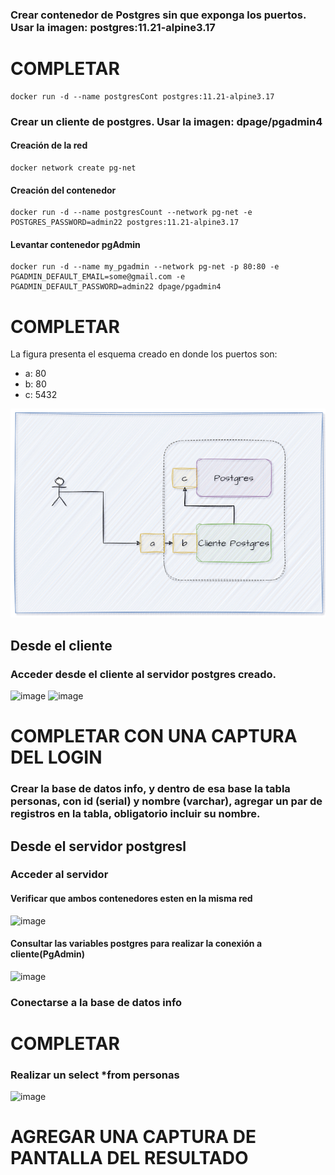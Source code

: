 ### Crear contenedor de Postgres sin que exponga los puertos. Usar la imagen: postgres:11.21-alpine3.17
# COMPLETAR
```
docker run -d --name postgresCont postgres:11.21-alpine3.17
```
### Crear un cliente de postgres. Usar la imagen: dpage/pgadmin4
#### Creación de la red
```
docker network create pg-net
```
#### Creación del contenedor
```
docker run -d --name postgresCount --network pg-net -e POSTGRES_PASSWORD=admin22 postgres:11.21-alpine3.17
```
#### Levantar contenedor pgAdmin
```
docker run -d --name my_pgadmin --network pg-net -p 80:80 -e PGADMIN_DEFAULT_EMAIL=some@gmail.com -e PGADMIN_DEFAULT_PASSWORD=admin22 dpage/pgadmin4
```
# COMPLETAR

La figura presenta el esquema creado en donde los puertos son:
- a: 80
- b: 80
- c: 5432

![Imagen](imagenes/esquema-ejercicio3.PNG)

## Desde el cliente
### Acceder desde el cliente al servidor postgres creado.
![image](https://github.com/estevan-j/2024A-ISWD633-GR1/assets/94009206/fad00404-7bc3-4263-aadc-6b163d359a98)
![image](https://github.com/estevan-j/2024A-ISWD633-GR1/assets/94009206/3941dd58-1e92-494f-95ca-c69a94d20afb)

# COMPLETAR CON UNA CAPTURA DEL LOGIN
### Crear la base de datos info, y dentro de esa base la tabla personas, con id (serial) y nombre (varchar), agregar un par de registros en la tabla, obligatorio incluir su nombre.

## Desde el servidor postgresl
### Acceder al servidor
#### Verificar que ambos contenedores esten en la misma red
![image](https://github.com/estevan-j/2024A-ISWD633-GR1/assets/94009206/8eab2094-4b55-480a-889a-1b6ddaa58435)
#### Consultar las variables postgres para realizar la conexión a cliente(PgAdmin)
![image](https://github.com/estevan-j/2024A-ISWD633-GR1/assets/94009206/c04d9ed5-a863-44c4-9f06-75f50e29e0f0)

### Conectarse a la base de datos info
# COMPLETAR
### Realizar un select *from personas
![image](https://github.com/estevan-j/2024A-ISWD633-GR1/assets/94009206/b3f7eae6-5a56-451b-bf11-52953cf058a4)

# AGREGAR UNA CAPTURA DE PANTALLA DEL RESULTADO
